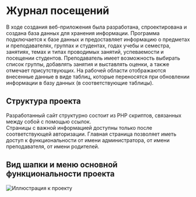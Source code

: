 Журнал посещений
=======================
В ходе создания веб-приложения была разработана, спроектирована и создана база данных для хранения информации.
Программа подключается к базе данных и предоставляет информацию о предметах и преподавателях, 
группах и студентах, годах учебы и семестра, занятиях, темах и типах проводимых занятий, 
успеваемости и посещении студентов. Преподаватель имеет возможность выбирать список группы, 
добавлять занятия и выставлять оценки, а также отмечает присутствующих. 
На рабочей области отображаются внесенные данные в виде таблиц, которые переносятся при обновлении информации 
в базу данных (в соответствующие таблицы).

Структура проекта
------------------------
Разработанный сайт структурно состоит из PHP скриптов, связанных между собой с помощью ссылок.  
Страницы с важной информацией доступны только после соответствующей авторизации. 
Главная страница позволяет иметь доступ к функциональности от имени администратора, от имени преподавателя, 
от имени родителей.

Вид шапки и меню основной функциональности проекта
-----------------------------

![Иллюстрация к проекту](https://github.com/IHolovach/LogAttendance/blob/master/images/siteview.png)